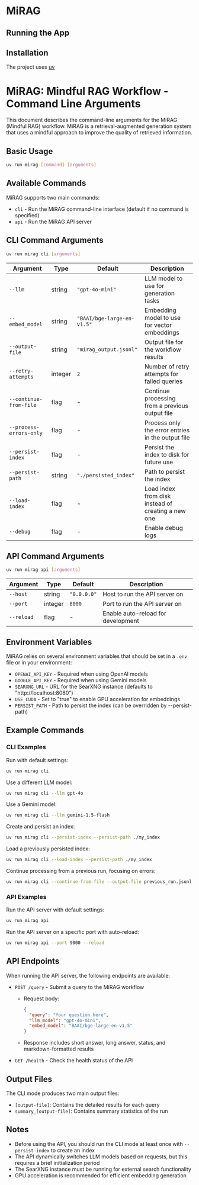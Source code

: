 # MiRAG

## Running the App

## Installation

The project uses [uv](https://github.com/astral-sh/uv)

# MiRAG: Mindful RAG Workflow - Command Line Arguments

This document describes the command-line arguments for the MiRAG (Mindful RAG) workflow. MiRAG is a retrieval-augmented generation system that uses a mindful approach to improve the quality of retrieved information.

## Basic Usage

```bash
uv run mirag [command] [arguments]
```

## Available Commands

MiRAG supports two main commands:

- `cli` - Run the MiRAG command-line interface (default if no command is specified)
- `api` - Run the MiRAG API server

## CLI Command Arguments

```bash
uv run mirag cli [arguments]
```

| Argument | Type | Default | Description |
|----------|------|---------|-------------|
| `--llm` | string | `"gpt-4o-mini"` | LLM model to use for generation tasks |
| `--embed_model` | string | `"BAAI/bge-large-en-v1.5"` | Embedding model to use for vector embeddings |
| `--output-file` | string | `"mirag_output.jsonl"` | Output file for the workflow results |
| `--retry-attempts` | integer | `2` | Number of retry attempts for failed queries |
| `--continue-from-file` | flag | - | Continue processing from a previous output file |
| `--process-errors-only` | flag | - | Process only the error entries in the output file |
| `--persist-index` | flag | - | Persist the index to disk for future use |
| `--persist-path` | string | `"./persisted_index"` | Path to persist the index |
| `--load-index` | flag | - | Load index from disk instead of creating a new one |
| `--debug` | flag | - | Enable debug logs |

## API Command Arguments

```bash
uv run mirag api [arguments]
```

| Argument | Type | Default | Description |
|----------|------|---------|-------------|
| `--host` | string | `"0.0.0.0"` | Host to run the API server on |
| `--port` | integer | `8000` | Port to run the API server on |
| `--reload` | flag | - | Enable auto-reload for development |

## Environment Variables

MiRAG relies on several environment variables that should be set in a `.env` file or in your environment:

- `OPENAI_API_KEY` - Required when using OpenAI models
- `GOOGLE_API_KEY` - Required when using Gemini models
- `SEARXNG_URL` - URL for the SearXNG instance (defaults to "http://localhost:8080")
- `USE_CUDA` - Set to "true" to enable GPU acceleration for embeddings
- `PERSIST_PATH` - Path to persist the index (can be overridden by --persist-path)

## Example Commands

### CLI Examples

Run with default settings:
```bash
uv run mirag cli
```

Use a different LLM model:
```bash
uv run mirag cli --llm gpt-4o
```

Use a Gemini model:
```bash
uv run mirag cli --llm gemini-1.5-flash
```

Create and persist an index:
```bash
uv run mirag cli --persist-index --persist-path ./my_index
```

Load a previously persisted index:
```bash
uv run mirag cli --load-index --persist-path ./my_index
```

Continue processing from a previous run, focusing on errors:
```bash
uv run mirag cli --continue-from-file --output-file previous_run.jsonl
```

### API Examples

Run the API server with default settings:
```bash
uv run mirag api
```

Run the API server on a specific port with auto-reload:
```bash
uv run mirag api --port 9000 --reload
```

## API Endpoints

When running the API server, the following endpoints are available:

- `POST /query` - Submit a query to the MiRAG workflow
  - Request body:
    ```json
    {
      "query": "Your question here",
      "llm_model": "gpt-4o-mini",
      "embed_model": "BAAI/bge-large-en-v1.5"
    }
    ```
  - Response includes short answer, long answer, status, and markdown-formatted results

- `GET /health` - Check the health status of the API

## Output Files

The CLI mode produces two main output files:
- `[output-file]`: Contains the detailed results for each query
- `summary_[output-file]`: Contains summary statistics of the run

## Notes

- Before using the API, you should run the CLI mode at least once with `--persist-index` to create an index
- The API dynamically switches LLM models based on requests, but this requires a brief initialization period
- The SearXNG instance must be running for external search functionality
- GPU acceleration is recommended for efficient embedding generation
